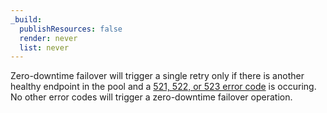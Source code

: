 ```yaml
---
_build:
  publishResources: false
  render: never
  list: never
---
```


Zero-downtime failover will trigger a single retry only if there is another healthy endpoint in the pool and a [521, 522, or 523 error code](/support/troubleshooting/cloudflare-errors/troubleshooting-cloudflare-5xx-errors/#error-521-web-server-is-down) is occuring. No other error codes will trigger a zero-downtime failover operation.